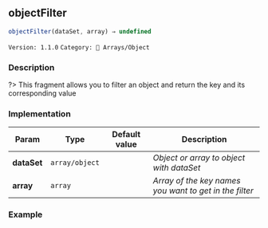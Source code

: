 ## objectFilter 
  ```javascript
 objectFilter(dataSet, array) ⇒ undefined 
``` 

 ` Version: 1.1.0 ` 
` Category: 🧾 Arrays/Object ` 

### Description 

?> This fragment allows you to filter an object and return the key and its corresponding value 

### Implementation 

| Param | Type | Default value | Description | 
| --- | --- | --- | --- | 
| **dataSet** | `array/object` | `  ` | _Object or array to object with dataSet_ | 
| **array** | `array` | `  ` | _Array of the key names you want to get in the filter_ | 

### Example 

 ```javascript 
  
 ```  

